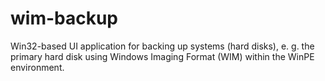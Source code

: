 # wim-backup
Win32-based UI application for backing up systems (hard disks), e. g. the primary hard disk using Windows Imaging Format (WIM) within the WinPE environment.
